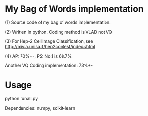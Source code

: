 # My Bag of Words implementation
(1) Source code of my bag of words implementation.

(2) Written in python. Coding method is VLAD not VQ

(3) For Hep-2 Cell Image Classification, see http://mivia.unisa.it/hep2contest/index.shtml

(4) AP: 70%+-,  PS: No.1 is 68.7%
	
Another VQ Coding implementation: 73%+-

# Usage
python runall.py

Dependencies: numpy, scikit-learn